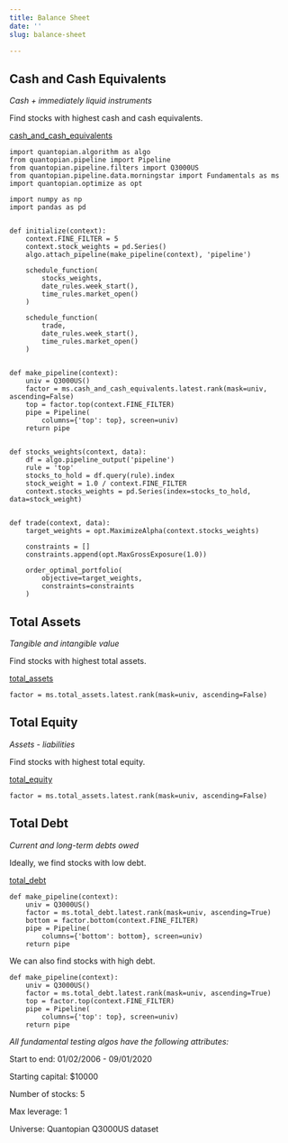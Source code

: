 ```yaml
---
title: Balance Sheet
date: ''
slug: balance-sheet

---
```

## Cash and Cash Equivalents

_Cash + immediately liquid instruments_

Find stocks with highest cash and cash equivalents.

[cash_and_cash_equivalents](https://www.quantopian.com/docs/data-reference/morningstar_fundamentals#cash-and-cash-equivalents "cash_and_cash_equivalents")

    import quantopian.algorithm as algo
    from quantopian.pipeline import Pipeline
    from quantopian.pipeline.filters import Q3000US
    from quantopian.pipeline.data.morningstar import Fundamentals as ms
    import quantopian.optimize as opt
    
    import numpy as np
    import pandas as pd
    
    
    def initialize(context):
        context.FINE_FILTER = 5
        context.stock_weights = pd.Series()
        algo.attach_pipeline(make_pipeline(context), 'pipeline')
    
        schedule_function(
            stocks_weights,
            date_rules.week_start(),
            time_rules.market_open()
        )
    
        schedule_function(
            trade,
            date_rules.week_start(),
            time_rules.market_open()
        )
    
    
    def make_pipeline(context):
    	univ = Q3000US()
        factor = ms.cash_and_cash_equivalents.latest.rank(mask=univ, ascending=False)
        top = factor.top(context.FINE_FILTER)
        pipe = Pipeline(
            columns={'top': top}, screen=univ)
        return pipe
    
    
    def stocks_weights(context, data):
        df = algo.pipeline_output('pipeline')
        rule = 'top'
        stocks_to_hold = df.query(rule).index
        stock_weight = 1.0 / context.FINE_FILTER
        context.stocks_weights = pd.Series(index=stocks_to_hold, data=stock_weight)
    
    
    def trade(context, data):
        target_weights = opt.MaximizeAlpha(context.stocks_weights)
    
        constraints = []
        constraints.append(opt.MaxGrossExposure(1.0))
    
        order_optimal_portfolio(
            objective=target_weights,
            constraints=constraints
        )

## Total Assets

_Tangible and intangible value_

Find stocks with highest total assets.

[total_assets](https://www.quantopian.com/docs/data-reference/morningstar_fundamentals#total-assets "total_assets")

    factor = ms.total_assets.latest.rank(mask=univ, ascending=False)

## Total Equity

_Assets - liabilities_

Find stocks with highest total equity.

[total_equity](https://www.quantopian.com/docs/data-reference/morningstar_fundamentals#total-equity "total_equity")

    factor = ms.total_assets.latest.rank(mask=univ, ascending=False)

## Total Debt

_Current and long-term debts owed_

Ideally, we find stocks with low debt.

[total_debt](https://www.quantopian.com/docs/data-reference/morningstar_fundamentals#total-debt "total_debt")

    def make_pipeline(context):
        univ = Q3000US()
        factor = ms.total_debt.latest.rank(mask=univ, ascending=True)
        bottom = factor.bottom(context.FINE_FILTER)
        pipe = Pipeline(
            columns={'bottom': bottom}, screen=univ)
        return pipe

We can also find stocks with high debt.

    def make_pipeline(context):
        univ = Q3000US()
        factor = ms.total_debt.latest.rank(mask=univ, ascending=True)
        top = factor.top(context.FINE_FILTER)
        pipe = Pipeline(
            columns={'top': top}, screen=univ)
        return pipe

_All fundamental testing algos have the following attributes:_

Start to end: 01/02/2006 - 09/01/2020

Starting capital: $10000

Number of stocks: 5

Max leverage: 1

Universe: Quantopian Q3000US dataset